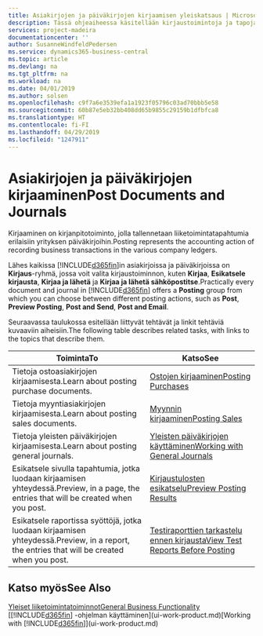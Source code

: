 ```yaml
---
title: Asiakirjojen ja päiväkirjojen kirjaamisen yleiskatsaus | Microsoft Docs
description: Tässä ohjeaiheessa käsitellään kirjaustoimintoja ja tapoja, joilla voit kirjata asiakirjat ja päiväkirjat.
services: project-madeira
documentationcenter: ''
author: SusanneWindfeldPedersen
ms.service: dynamics365-business-central
ms.topic: article
ms.devlang: na
ms.tgt_pltfrm: na
ms.workload: na
ms.date: 04/01/2019
ms.author: solsen
ms.openlocfilehash: c9f7a6e3539efa1a1923f05796c03ad70bbb5e58
ms.sourcegitcommit: 60b87e5eb32bb408dd65b9855c29159b1dfbfca8
ms.translationtype: HT
ms.contentlocale: fi-FI
ms.lasthandoff: 04/29/2019
ms.locfileid: "1247911"
---
```

# <a name="post-documents-and-journals"></a><span data-ttu-id="088e7-103">Asiakirjojen ja päiväkirjojen kirjaaminen</span><span class="sxs-lookup"><span data-stu-id="088e7-103">Post Documents and Journals</span></span>
<span data-ttu-id="088e7-104">Kirjaaminen on kirjanpitotoiminto, jolla tallennetaan liiketoimintatapahtumia erilaisiin yrityksen päiväkirjoihin.</span><span class="sxs-lookup"><span data-stu-id="088e7-104">Posting represents the accounting action of recording business transactions in the various company ledgers.</span></span>

<span data-ttu-id="088e7-105">Lähes kaikissa [!INCLUDE[d365fin](includes/d365fin_md.md)]in asiakirjoissa ja päiväkirjoissa on **Kirjaus**-ryhmä, jossa voit valita kirjaustoiminnon, kuten **Kirjaa**, **Esikatsele kirjausta**, **Kirjaa ja lähetä** ja **Kirjaa ja lähetä sähköpostitse**.</span><span class="sxs-lookup"><span data-stu-id="088e7-105">Practically every document and journal in [!INCLUDE[d365fin](includes/d365fin_md.md)] offers a **Posting** group from which you can choose between different posting actions, such as **Post**, **Preview Posting**, **Post and Send**, **Post and Email**.</span></span>

<span data-ttu-id="088e7-106">Seuraavassa taulukossa esitellään liittyvät tehtävät ja linkit tehtäviä kuvaaviin aiheisiin.</span><span class="sxs-lookup"><span data-stu-id="088e7-106">The following table describes related tasks, with links to the topics that describe them.</span></span>

| <span data-ttu-id="088e7-107">Toiminta</span><span class="sxs-lookup"><span data-stu-id="088e7-107">To</span></span> | <span data-ttu-id="088e7-108">Katso</span><span class="sxs-lookup"><span data-stu-id="088e7-108">See</span></span> |
| --- | --- |
| <span data-ttu-id="088e7-109">Tietoja ostoasiakirjojen kirjaamisesta.</span><span class="sxs-lookup"><span data-stu-id="088e7-109">Learn about posting purchase documents.</span></span> |[<span data-ttu-id="088e7-110">Ostojen kirjaaminen</span><span class="sxs-lookup"><span data-stu-id="088e7-110">Posting Purchases</span></span>](ui-post-purchases.md) |
| <span data-ttu-id="088e7-111">Tietoja myyntiasiakirjojen kirjaamisesta.</span><span class="sxs-lookup"><span data-stu-id="088e7-111">Learn about posting sales documents.</span></span> |[<span data-ttu-id="088e7-112">Myynnin kirjaaminen</span><span class="sxs-lookup"><span data-stu-id="088e7-112">Posting Sales</span></span>](ui-post-sales.md) |
| <span data-ttu-id="088e7-113">Tietoja yleisten päiväkirjojen kirjaamisesta.</span><span class="sxs-lookup"><span data-stu-id="088e7-113">Learn about posting general journals.</span></span> |[<span data-ttu-id="088e7-114">Yleisten päiväkirjojen käyttäminen</span><span class="sxs-lookup"><span data-stu-id="088e7-114">Working with General Journals</span></span>](ui-work-general-journals.md) |
| <span data-ttu-id="088e7-115">Esikatsele sivulla tapahtumia, jotka luodaan kirjaamisen yhteydessä.</span><span class="sxs-lookup"><span data-stu-id="088e7-115">Preview, in a page, the entries that will be created when you post.</span></span> |[<span data-ttu-id="088e7-116">Kirjaustulosten esikatselu</span><span class="sxs-lookup"><span data-stu-id="088e7-116">Preview Posting Results</span></span>](ui-how-preview-post-results.md) |
| <span data-ttu-id="088e7-117">Esikatsele raportissa syöttöjä, jotka luodaan kirjaamisen yhteydessä.</span><span class="sxs-lookup"><span data-stu-id="088e7-117">Preview, in a report, the entries that will be created when you post.</span></span> |[<span data-ttu-id="088e7-118">Testiraporttien tarkastelu ennen kirjausta</span><span class="sxs-lookup"><span data-stu-id="088e7-118">View Test Reports Before Posting</span></span>](ui-how-view-test-reports-posting.md) |

## <a name="see-also"></a><span data-ttu-id="088e7-119">Katso myös</span><span class="sxs-lookup"><span data-stu-id="088e7-119">See Also</span></span>
[<span data-ttu-id="088e7-120">Yleiset liiketoimintatoiminnot</span><span class="sxs-lookup"><span data-stu-id="088e7-120">General Business Functionality</span></span>](ui-across-business-areas.md)  
<span data-ttu-id="088e7-121">[[!INCLUDE[d365fin](includes/d365fin_md.md)] -ohjelman käyttäminen](ui-work-product.md)</span><span class="sxs-lookup"><span data-stu-id="088e7-121">[Working with [!INCLUDE[d365fin](includes/d365fin_md.md)]](ui-work-product.md)</span></span>


